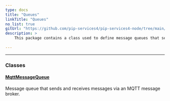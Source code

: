 ```yaml
---
type: docs
title: "Queues"
linkTitle: "Queues"
no_list: true
gitUrl: "https://github.com/pip-services4/pip-services4-node/tree/main/pip-services4-mqtt-node"
description: >
    This package contains a class used to define message queues that send and receive messages via an MQTT broker.
    
---
```

---

<div class="module-body"> 

### Classes

#### [MqttMessageQueue](mqtt_message_queue)
Message queue that sends and receives messages via an MQTT message broker.

</div>
